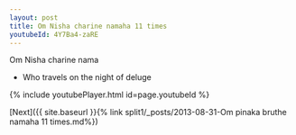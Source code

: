 ```yaml
---
layout: post
title: Om Nisha charine namaha 11 times
youtubeId: 4Y7Ba4-zaRE
---
```

 
 
Om Nisha charine nama 
 
 -  Who travels on the night of deluge 
 
  
 
  
 
 
 
 
 
 


{% include youtubePlayer.html id=page.youtubeId %}
 
[Next]({{ site.baseurl }}{% link  split1/_posts/2013-08-31-Om pinaka bruthe namaha 11 times.md%})
 
